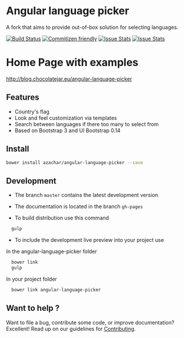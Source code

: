 # Angular language picker
A fork that aims to provide out-of-box solution for selecting languages.

[![Build Status](https://travis-ci.org/azachar/angular-language-picker.svg)](https://travis-ci.org/azachar/angular-language-picker) [![Commitizen friendly](https://img.shields.io/badge/commitizen-friendly-brightgreen.svg)](http://commitizen.github.io/cz-cli/) [![Issue Stats](http://issuestats.com/github/azachar/angular-language-picker/badge/pr?style=flat)](http://issuestats.com/github/azachar/angular-language-picker) [![Issue Stats](http://issuestats.com/github/azachar/angular-language-picker/badge/issue?style=flat)](http://issuestats.com/github/azachar/angular-language-picker)


# Home Page with examples
http://blog.chocolatejar.eu/angular-language-picker


## Features
* Country's flag
* Look and feel customization via templates
* Search between languages if there too many to select from
* Based on Bootstrap 3 and UI Bootstrap 0.14

## Install

```bash
bower install azachar/angular-language-picker --save
```

## Development

* The branch ``master`` contains the latest development version
* The documentation is located in the branch ``gh-pages``

* To build distribution use this command
```bash
  gulp
```
* To include the development live preview into your project use

In the angular-language-picker folder

```bash
  bower link
  gulp
```

In your project folder

```bash
  bower link angular-language-picker
```

## Want to help ?
Want to file a bug, contribute some code, or improve documentation? Excellent! Read up on our guidelines for [Contributing](CONTRIBUTING.md).
